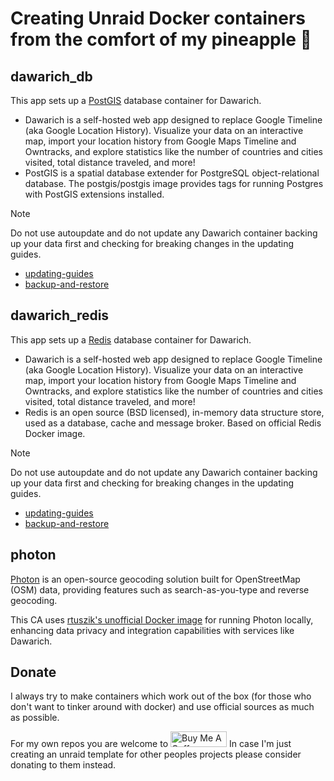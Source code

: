 # Creating Unraid Docker containers from the comfort of my pineapple 🍍

## dawarich_db

This app sets up a [PostGIS](https://postgis.net) database container for Dawarich.

- Dawarich is a self-hosted web app designed to replace Google Timeline (aka Google Location History). Visualize your data on an interactive map, import your location history from Google Maps Timeline and Owntracks, and explore statistics like the number of countries and cities visited, total distance traveled, and more!
- PostGIS is a spatial database extender for PostgreSQL object-relational database. The postgis/postgis image provides tags for running Postgres with PostGIS extensions installed.

> [!NOTE]
>
> Do not use autoupdate and do not update any Dawarich container backing up your data first and checking for breaking changes in the updating guides.
>
> - [updating-guides](https://dawarich.app/docs/updating-guides)
> - [backup-and-restore](https://dawarich.app/docs/tutorials/backup-and-restore)

## dawarich_redis

This app sets up a [Redis](https://redis.io) database container for Dawarich.

- Dawarich is a self-hosted web app designed to replace Google Timeline (aka Google Location History). Visualize your data on an interactive map, import your location history from Google Maps Timeline and Owntracks, and explore statistics like the number of countries and cities visited, total distance traveled, and more!
- Redis is an open source (BSD licensed), in-memory data structure store, used as a database, cache and message broker. Based on official Redis Docker image.

> [!NOTE]
>
> Do not use autoupdate and do not update any Dawarich container backing up your data first and checking for breaking changes in the updating guides.
>
> - [updating-guides](https://dawarich.app/docs/updating-guides)
> - [backup-and-restore](https://dawarich.app/docs/tutorials/backup-and-restore)

## photon

[Photon](https://github.com/komoot/photon) is an open-source geocoding solution built for OpenStreetMap (OSM) data, providing features such as search-as-you-type and reverse geocoding.

This CA uses [rtuszik's unofficial Docker image](https://github.com/rtuszik/photon-docker/tree/main) for running Photon locally, enhancing data privacy and integration capabilities with services like Dawarich.

## Donate

I always try to make containers which work out of the box (for those who don't want to tinker around with docker) and use official sources as much as possible.

For my own repos you are welcome to <a href="https://www.buymeacoffee.com/pa7rickstar" target="_blank"><img src="https://cdn.buymeacoffee.com/buttons/v2/default-yellow.png" alt="Buy Me A Coffee" style="height: 25px !important;width: 90px !important;" ></a>
In case I'm just creating an unraid template for other peoples projects please consider donating to them instead.
